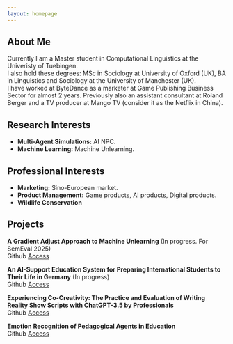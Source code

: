 ```yaml
---
layout: homepage
---
```


## About Me

Currently I am a Master student in Computational Linguistics at the Univeristy of Tuebingen. <br>
I also hold these degrees: MSc in Sociology at University of Oxford (UK), BA in Linguistics and Sociology at the University of Manchester (UK). <br>
I have worked at ByteDance as a marketer at Game Publishing Business Sector for almost 2 years. Previously also an assistant consultant at Roland Berger and a TV producer at Mango TV (consider it as the Netflix in China).

## Research Interests

- **Multi-Agent Simulations:** AI NPC.
- **Machine Learning:** Machine Unlearning.

## Professional Interests

- **Marketing:** Sino-European market.
- **Product Management:** Game products, AI products, Digital products.
- **Wildlife Conservation**

## Projects

**A Gradient Adjust Approach to Machine Unlearning** (In progress. For SemEval 2025)  
Github [Access](https://github.com/cicl-iscl/Machine_Unlearning) 

**An AI-Support Education System for Preparing International Students to Their Life in Germany** (In progress)  
Github [Access](https://github.com/devychen/Course_AIEd_System)

**Experiencing Co-Creativity: The Practice and Evaluation of Writing Reality Show Scripts with ChatGPT-3.5 by Professionals**  
Github [Access](https://github.com/devychen/Course_LLM_Implications)

**Emotion Recognition of Pedagogical Agents in Education**  
Github [Access](https://github.com/devychen/Course_Pedagogical_Agents)

<!-- 
{% include_relative _includes/publications.md %}

{% include_relative _includes/services.md %} -->
